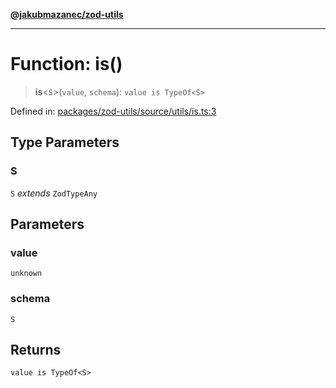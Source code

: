 [**@jakubmazanec/zod-utils**](../README.md)

---

# Function: is()

> **is**\<`S`\>(`value`, `schema`): `value is TypeOf<S>`

Defined in:
[packages/zod-utils/source/utils/is.ts:3](https://github.com/jakubmazanec/tools/blob/acfa246dbb1035f65efb7fa114167a3cbefca108/packages/zod-utils/source/utils/is.ts#L3)

## Type Parameters

### S

`S` _extends_ `ZodTypeAny`

## Parameters

### value

`unknown`

### schema

`S`

## Returns

`value is TypeOf<S>`
